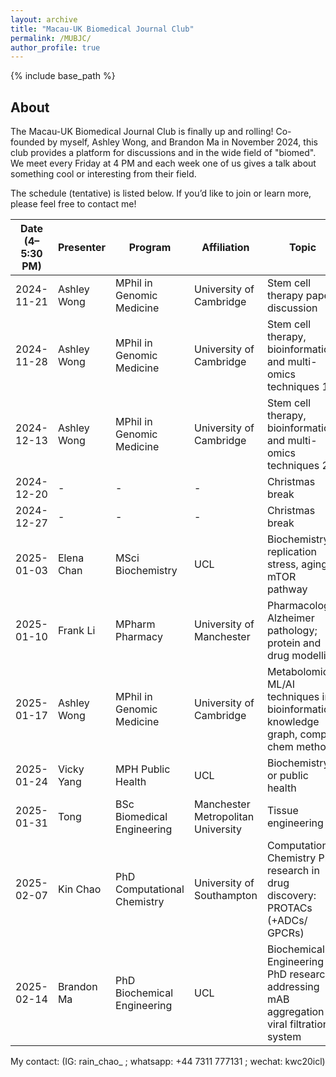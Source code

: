 ```yaml
---
layout: archive
title: "Macau-UK Biomedical Journal Club"
permalink: /MUBJC/
author_profile: true
---
```


{% include base_path %}

About
-------

The Macau-UK Biomedical Journal Club is finally up and rolling! Co-founded by myself, Ashley Wong, and Brandon Ma in November 2024, this club provides a platform for discussions and in the wide field of "biomed". We meet every Friday at 4 PM and each week one of us gives a talk about something cool or interesting from their field.

The schedule (tentative) is listed below. If you’d like to join or learn more, please feel free to contact me!


| Date (4–5:30 PM) | Presenter     | Program                        | Affiliation                        | Topic                                                                               |
|------------------|---------------|--------------------------------|------------------------------------|---------------------------------------------------------------------------------|
| 2024-11-21       | Ashley Wong   | MPhil in Genomic Medicine      | University of Cambridge            | Stem cell therapy paper discussion                                                   |
| 2024-11-28       | Ashley Wong   | MPhil in Genomic Medicine      | University of Cambridge            | Stem cell therapy, bioinformatics and multi-omics techniques 1                       |
| 2024-12-13       | Ashley Wong   | MPhil in Genomic Medicine      | University of Cambridge            | Stem cell therapy, bioinformatics and multi-omics techniques 2                       |
| 2024-12-20       | -             | -                              | -                                  | Christmas break                                                                     |
| 2024-12-27       | -             | -                              | -                                  | Christmas break                                                                     |
| 2025-01-03       | Elena Chan    | MSci Biochemistry              | UCL                                | Biochemistry; replication stress, aging, mTOR pathway                                |
| 2025-01-10       | Frank Li      | MPharm Pharmacy                | University of Manchester           | Pharmacology; Alzheimer pathology; protein and drug modelling                       |
| 2025-01-17       | Ashley Wong   | MPhil in Genomic Medicine      | University of Cambridge            | Metabolomics, ML/AI techniques in bioinformatics, knowledge graph, comp chem methods |
| 2025-01-24       | Vicky Yang    | MPH Public Health              | UCL                                | Biochemistry or public health                                                       |
| 2025-01-31       | Tong          | BSc Biomedical Engineering     | Manchester Metropolitan University | Tissue engineering                                                                   |
| 2025-02-07       | Kin Chao      | PhD Computational Chemistry    | University of Southampton          | Computational Chemistry PhD research in drug discovery: PROTACs (+ADCs/ GPCRs)       |
| 2025-02-14       | Brandon Ma    | PhD Biochemical Engineering    | UCL                                | Biochemical Engineering PhD research: addressing mAB aggregation / viral filtration system |

My contact: (IG: rain_chao_ ; whatsapp: +44 7311 777131 ; wechat: kwc20icl)


